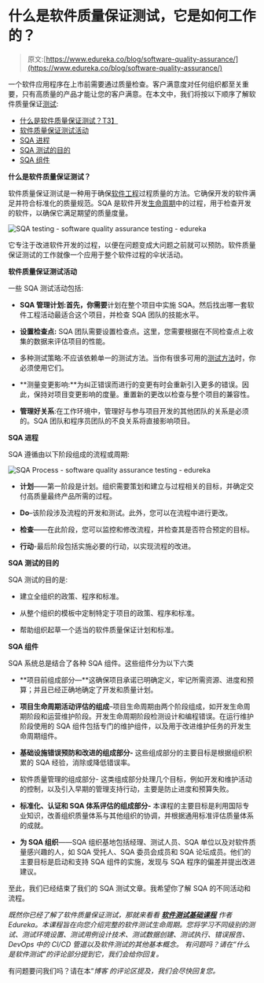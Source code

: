 # 什么是软件质量保证测试，它是如何工作的？

> 原文:[https://www.edureka.co/blog/software-quality-assurance/](https://www.edureka.co/blog/software-quality-assurance/)

一个软件应用程序在上市前需要通过质量检查。客户满意度对任何组织都至关重要，只有高质量的产品才能让您的客户满意。在本文中，我们将按以下顺序了解软件质量保证[测试](https://www.edureka.co/software-testing-fundamentals-training):

*   [什么是软件质量保证测试？T3】](#sqatesting)
*   [软件质量保证测试活动](#sqaactivity)
*   [SQA 进程](#sqaprocess)
*   [SQA 测试的目的](#sqapurpose)
*   [SQA 组件](#sqacomponents)

**什么是软件质量保证测试？**

软件质量保证测试是一种用于确保[软件工程](https://www.edureka.co/blog/selenium-resume/)过程质量的方法。它确保开发的软件满足并符合标准化的质量规范。SQA 是软件开发[生命周期](https://www.edureka.co/blog/software-testing-life-cycle/)中的过程，用于检查开发的软件，以确保它满足期望的质量度量。

![SQA testing - software quality assurance testing - edureka](../Images/7fd5a6ac9ec90d9cd07b5dc53c020063.png)

它专注于改进软件开发的过程，以便在问题变成大问题之前就可以预防。软件质量保证测试的工作就像一个应用于整个软件过程的伞状活动。

**软件质量保证测试活动**

一些 SQA 测试活动包括:

*   **SQA 管理计划:首先，你需要**计划在整个项目中实施 SQA。然后找出哪一套软件工程活动最适合这个项目，并检查 SQA 团队的技能水平。

*   **设置检查点:** SQA 团队需要设置检查点。这里，您需要根据在不同检查点上收集的数据来评估项目的性能。

*   多种测试策略:不应该依赖单一的测试方法。当你有很多可用的[测试方法](https://www.edureka.co/blog/software-testing-models/)时，你必须使用它们。

*   **测量变更影响:**为纠正错误而进行的变更有时会重新引入更多的错误。因此，保持对项目变更影响的度量。重置新的更改以检查与整个项目的兼容性。

*   **管理好关系**:在工作环境中，管理好与参与项目开发的其他团队的关系是必须的。SQA 团队和程序员团队的不良关系将直接影响项目。

**SQA 进程**

SQA 遵循由以下阶段组成的流程或周期:

![SQA Process - software quality assurance testing - edureka](../Images/9a9386c947a2180ca2d987f45c63dadb.png)

*   **计划**——第一阶段是计划。组织需要策划和建立与过程相关的目标，并确定交付高质量最终产品所需的过程。

*   **Do**–该阶段涉及流程的开发和测试。此外，您可以在流程中进行更改。

*   **检查**——在此阶段，您可以监控和修改流程，并检查其是否符合预定的目标。

*   **行动**-最后阶段包括实施必要的行动，以实现流程的改进。

**SQA 测试的目的**

SQA 测试的目的是:

*   建立全组织的政策、程序和标准。

*   从整个组织的模板中定制特定于项目的政策、程序和标准。

*   帮助组织起草一个适当的软件质量保证计划和标准。

**SQA 组件**

SQA 系统总是结合了各种 SQA 组件。这些组件分为以下六类

*   **项目前组成部分—**这确保项目承诺已明确定义，牢记所需资源、进度和预算；并且已经正确地确定了开发和质量计划。

*   **项目生命周期活动评估的组成**–项目生命周期由两个阶段组成，如开发生命周期阶段和运营维护阶段。开发生命周期阶段检测设计和编程错误。在运行维护阶段使用的 SQA 组件包括专门的维护组件，以及用于改进维护任务的开发生命周期组件。

*   **基础设施错误预防和改进的组成部分-** 这些组成部分的主要目标是根据组织积累的 SQA 经验，消除或降低错误率。

*   软件质量管理的组成部分- 这类组成部分处理几个目标，例如开发和维护活动的控制，以及引入早期的管理支持行动，主要是防止进度和预算失败。

*   **标准化、认证和 SQA 体系评估的组成部分-** 本课程的主要目标是利用国际专业知识，改善组织质量体系与其他组织的协调，并根据通用标准评估质量体系的成就。

*   **为 SQA 组织**——SQA 组织基地包括经理、测试人员、SQA 单位以及对软件质量感兴趣的人，如 SQA 受托人、SQA 委员会成员和 SQA 论坛成员。他们的主要目标是启动和支持 SQA 组件的实施，发现与 SQA 程序的偏差并提出改进建议。

至此，我们已经结束了我们的 SQA 测试文章。我希望你了解 SQA 的不同活动和流程。

*既然你已经了解了软件质量保证测试，那就来看看* [***软件测试基础课程***](https://www.edureka.co/software-testing-fundamentals-training) *作者* *Edureka。本课程旨在向您介绍完整的软件测试生命周期。您将学习不同级别的测试、测试环境设置、测试用例设计技术、测试数据创建、测试执行、错误报告、DevOps 中的 CI/CD 管道以及软件测试的其他基本概念。* *有问题吗？请在“什么是软件测试”的评论部分提到它，我们会给你回复。*

有问题要问我们吗？请在本“*博客* *的评论区提及，我们会尽快回复您。*